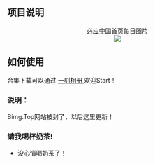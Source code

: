 ## 项目说明
<div align="center">
<a href="https://cn.bing.com">必应中国</a>首页每日图片<br />
<img src="https://img.shields.io/github/repo-size/myseil/BingWallpaper">
</div>

## 如何使用

合集下载可以通过 <a href="https://photo.baidu.com/photo/wap/albumShare/invite/MRjRGUJHBa?from=webcreate"> 一刻相册 </a>
欢迎Start！


### 说明：
 Bimg.Top网站被封了，以后这里更新！

### 请我喝杯奶茶!
 - 没心情喝奶茶了！

